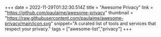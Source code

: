 +++
date = 2022-11-29T01:32:30.514Z
title = "Awesome Privacy"
link = "https://github.com/paulaime/awesome-privacy"
thumbnail = "https://raw.githubusercontent.com/paulaime/awesome-privacy/main/icon.svg"
snippet="A curated list of tools and services that respect your privacy."
tags = ["awesome-list","privacy"]
+++
